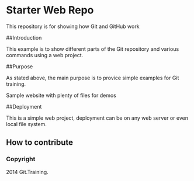 # Starter Web Repo

This repository is for showing how Git and GitHub work

##Introduction

This example is to show different parts of the Git repository and various commands using a web project.

##Purpose

As stated above, the main purpose is to provice simple examples for Git training.

Sample website with plenty of files for demos

##Deployment

This is a simple web project, deployment can be on any web server or even local file system.

## How to contribute

### Copyright

2014 Git.Training. 